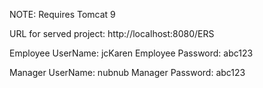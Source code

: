 NOTE: Requires Tomcat 9

URL for served project: http://localhost:8080/ERS

Employee UserName: jcKaren
Employee Password: abc123

Manager UserName: nubnub
Manager Password: abc123
